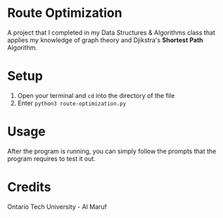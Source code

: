 # Route Optimization

A project that I completed in my Data Structures & Algorithms class that applies my knowledge of graph theory and Djikstra's **Shortest Path** Algorithm. 

# Setup

1. Open your terminal and `cd` into the directory of the file
2. Enter `python3 route-optimization.py`

# Usage

After the program is running, you can simply follow the prompts that the program requires to test it out.

# Credits
Ontario Tech University - Al Maruf
